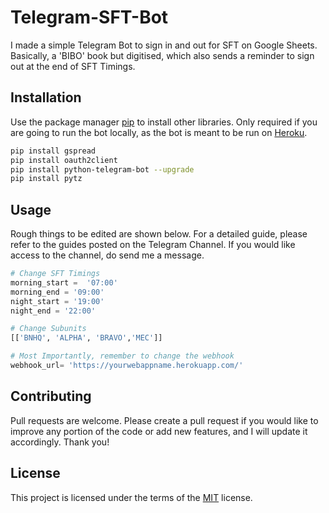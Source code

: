 # Telegram-SFT-Bot

I made a simple Telegram Bot to sign in and out for SFT on Google Sheets. Basically, a 'BIBO' book but digitised, which also sends a reminder to sign out at the end of SFT Timings.

## Installation

Use the package manager [pip](https://pip.pypa.io/en/stable/) to install other libraries. Only required if you are going to run the bot locally, as the bot is meant to be run on [Heroku](https://www.heroku.com/).

```bash
pip install gspread
pip install oauth2client
pip install python-telegram-bot --upgrade
pip install pytz
```

## Usage

Rough things to be edited are shown below. For a detailed guide, please refer to the guides posted on the Telegram Channel. If you would like access to the channel, do send me a message.
```python
# Change SFT Timings
morning_start =  '07:00'
morning_end = '09:00'
night_start = '19:00'
night_end = '22:00'

# Change Subunits
[['BNHQ', 'ALPHA', 'BRAVO','MEC']]

# Most Importantly, remember to change the webhook
webhook_url= 'https://yourwebappname.herokuapp.com/'
```

## Contributing

Pull requests are welcome. Please create a pull request if you would like to improve any portion of the code or add new features, and I will update it accordingly. Thank you!

## License
This project is licensed under the terms of the [MIT](https://choosealicense.com/licenses/mit/) license.


